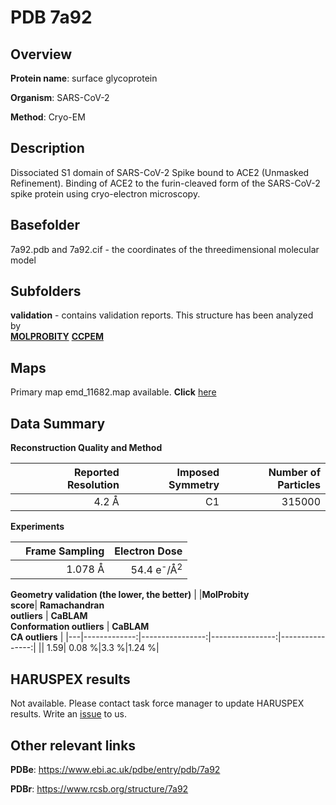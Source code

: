 # PDB 7a92

## Overview

**Protein name**: surface glycoprotein

**Organism**: SARS-CoV-2

**Method**: Cryo-EM

## Description

Dissociated S1 domain of SARS-CoV-2 Spike bound to ACE2 (Unmasked Refinement). Binding of ACE2 to the furin-cleaved form of the SARS-CoV-2 spike protein using cryo-electron microscopy.

## Basefolder

7a92.pdb and 7a92.cif - the coordinates of the threedimensional molecular model

## Subfolders





**validation** - contains validation reports. This structure has been analyzed by <br>  [**MOLPROBITY**](https://github.com/thorn-lab/coronavirus_structural_task_force/tree/master/pdb/surface_glycoprotein/SARS-CoV-2/7a92/validation/molprobity)   [**CCPEM**](https://github.com/thorn-lab/coronavirus_structural_task_force/tree/master/pdb/surface_glycoprotein/SARS-CoV-2/7a92/validation/ccpem-validation) 



## Maps

Primary map emd_11682.map available. **Click** [here](http://ftp.wwpdb.org/pub/emdb/structures/EMD-11682/map/) 

## Data Summary
**Reconstruction Quality and Method**

|   | Reported Resolution | Imposed Symmetry | Number of Particles |
|---|-------------:|----------------:|--------------:|
|   |4.2 Å|C1|315000|

**Experiments**

|   | Frame Sampling | Electron Dose |
|---|-------------:|----------------:|
|   |1.078 Å|54.4 e<sup>-</sup>/Å<sup>2</sup>|

**Geometry validation (the lower, the better)**
|   |**MolProbity<br>score**| **Ramachandran<br>outliers** | **CaBLAM<br>Conformation outliers** | **CaBLAM<br>CA outliers** |
|---|-------------:|----------------:|----------------:|----------------:|
||  1.59|  0.08 %|3.3 %|1.24 %|

## HARUSPEX results

Not available. Please contact task force manager to update HARUSPEX results. Write an [issue](https://github.com/thorn-lab/coronavirus_structural_task_force/issues) to us.

## Other relevant links 
**PDBe**:  https://www.ebi.ac.uk/pdbe/entry/pdb/7a92
 
**PDBr**: https://www.rcsb.org/structure/7a92 
